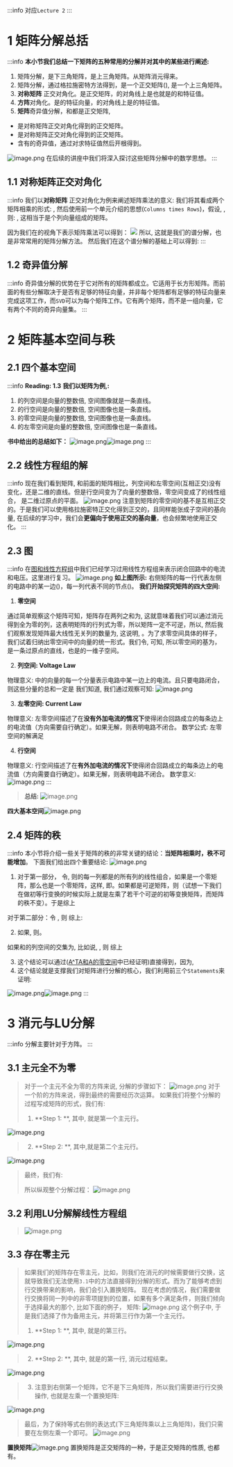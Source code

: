 :::info
对应`Lecture 2`
:::


# 1 矩阵分解总括
:::info
**本小节我们总结一下矩阵的五种常用的分解并对其中的某些进行阐述:**

1. 矩阵分解，是下三角矩阵，是上三角矩阵。从矩阵消元得来。
2. 矩阵分解，通过格拉施密特方法得到，是一个正交矩阵(), 是一个上三角矩阵。
3. **对称矩阵** 正交对角化。是正交矩阵，的对角线上是也就是的和特征值。
4. **方阵**对角化。是的特征向量，的对角线上是的特征值。
5. **矩阵**奇异值分解，和都是正交矩阵,
-  是对称矩阵正交对角化得到的正交矩阵。
- 是对称矩阵正交对角化得到的正交矩阵。
-  含有的奇异值，通过对求特征值然后开根得到。

![image.png](./1.2_1.4_矩阵分解_基本空间与秩_消元与LU分解.assets/20230302_2111459189.png)
在后续的讲座中我们将深入探讨这些矩阵分解中的数学思想。
:::


## 1.1 对称矩阵正交对角化
:::info
我们以**对称矩阵** 正交对角化为例来阐述矩阵乘法的意义:
我们将其看成两个矩阵相乘的形式: , 然后使用前一个单元介绍的思想(`Columns times Rows`)，假设, , 则:
, 这相当于是个列向量组成的矩阵。

因为我们在的视角下表示矩阵乘法可以得到：
![](./1.2_1.4_矩阵分解_基本空间与秩_消元与LU分解.assets/20230302_2111457345.png)
所以, 这就是我们的谱分解，也是非常常用的矩阵分解方法。
然后我们在这个谱分解的基础上可以得到:
:::

## 1.2 奇异值分解
:::info
奇异值分解的优势在于它对所有的矩阵都成立。它适用于长方形矩阵。而前面的有些分解取决于是否有足够的特征向量，并非每个矩阵都有足够的特征向量来完成这项工作，而`SVD`可以为每个矩阵工作。它有两个矩阵，而不是一组向量，它有两个不同的奇异向量集。
:::


# 2 矩阵基本空间与秩
## 2.1 四个基本空间
:::info
**Reading: 1.3**
**我们以矩阵为例,:**

1. 的列空间是向量的整数倍, 空间图像就是一条直线。
2. 的行空间是向量的整数倍, 空间图像也是一条直线。
3. 的零空间是向量的整数倍, 空间图像也是一条直线。
4. 的左零空间是向量的整数倍, 空间图像也是一条直线。

**书中给出的总结如下：**
![image.png](./1.2_1.4_矩阵分解_基本空间与秩_消元与LU分解.assets/20230302_2111461039.png)![image.png](./1.2_1.4_矩阵分解_基本空间与秩_消元与LU分解.assets/20230302_2111461934.png)
:::


## 2.2 线性方程组的解
:::info
现在我们看到矩阵, 和前面的矩阵相比，列空间和左零空间(互相正交)没有变化，还是二维的直线。但是行空间变为了向量的整数倍，零空间变成了的线性组合， 是二维过原点的平面。
![image.png](./1.2_1.4_矩阵分解_基本空间与秩_消元与LU分解.assets/20230302_2111462526.png)
注意到矩阵的零空间的基不是互相正交的。于是我们可以使用格拉施密特正交化得到正交的，且同样能张成子空间的基向量, 在后续的学习中，我们会**更偏向于使用正交的基向量**，也会频繁地使用正交化。
:::


## 2.3 图
:::info
在[图和线性方程组](https://www.yuque.com/alexman/so5y8g/yocz3x)中我们已经学习过用线性方程组来表示闭合回路中的电流和电压。这里进行复习。
![image.png](./1.2_1.4_矩阵分解_基本空间与秩_消元与LU分解.assets/20230302_2111462619.png)
**如上图所示:**
右侧矩阵的每一行代表左侧的电路中的某一边()，每一列代表不同的节点()。
**我们开始探究矩阵的四大空间:**

1. **零空间**

通过简单观察这个矩阵可知，矩阵存在两列之和为, 这就意味着我们可以通过消元得到全为零的列，这表明矩阵的行列式为零，所以矩阵一定不可逆，所以, 然后我们观察发现矩阵最大线性无关列的数量为, 这说明, 。为了求零空间具体的样子，我们试着归纳出零空间中的向量的统一形式。我们令, 可知, 所以零空间的基为，是一条过原点的直线，也是的一维子空间。

2. **列空间: Voltage Law**

物理意义: 中的向量的每一个分量表示电路中某一边上的电流。且只要电路闭合，则这些分量的总和一定是
我们知道, 我们通过观察可知:
![image.png](./1.2_1.4_矩阵分解_基本空间与秩_消元与LU分解.assets/20230302_2111462172.png)

3. **左零空间: Current Law**

物理意义: 左零空间描述了在**没有外加电流的情况下**使得闭合回路成立的每条边上的电流值（方向需要自行确定）。如果无解，则表明电路不闭合。
数学公式: 左零空间的解满足

4. **行空间**

物理意义: 行空间描述了在**有外加电流的情况下**使得闭合回路成立的每条边上的电流值（方向需要自行确定）。如果无解，则表明电路不闭合。
数学意义:
![image.png](./1.2_1.4_矩阵分解_基本空间与秩_消元与LU分解.assets/20230302_2111465877.png)
:::
> **总结:**
> ![image.png](./1.2_1.4_矩阵分解_基本空间与秩_消元与LU分解.assets/20230302_2111465715.png)

**四大基本空间**![image.png](./1.2_1.4_矩阵分解_基本空间与秩_消元与LU分解.assets/20230302_2111471541.png)

## 2.4 矩阵的秩
:::info
本小节将介绍一些关于矩阵的秩的非常关键的结论：**当矩阵相乘时，秩不可能增加**。
下面我们给出四个重要结论:
![image.png](./1.2_1.4_矩阵分解_基本空间与秩_消元与LU分解.assets/20230302_2111478617.png)

1. 对于第一部分， 令, 则的每一列都是的所有列的线性组合，如果是一个零矩阵，那么也是一个零矩阵，这样, 即。如果都是可逆矩阵，则（试想一下我们在做初等行变换的时候实际上就是左乘了若干个可逆的初等变换矩阵，而矩阵的秩不变）。于是综上

对于第二部分：令 , 则
综上:

2. 如果, 则。

如果和的列空间的交集为, 比如说, , 则
综上

3. 这个结论可以通过([A^TA和A的零空间](https://www.yuque.com/alexman/so5y8g/qh5ruz#IWSKa)中已经证明)直接得到，因为, 
4. 这个结论就是支撑我们对矩阵进行分解的核心，我们利用前三个`Statements`来证明:

![image.png](./1.2_1.4_矩阵分解_基本空间与秩_消元与LU分解.assets/20230302_2111476485.png)![image.png](./1.2_1.4_矩阵分解_基本空间与秩_消元与LU分解.assets/20230302_2111474058.png)
:::



# 3  消元与LU分解
:::info
分解主要针对于方阵。
:::


## 3.1 主元全不为零
> 对于一个主元不全为零的方阵来说, 分解的步骤如下：
> ![image.png](./1.2_1.4_矩阵分解_基本空间与秩_消元与LU分解.assets/20230302_2111478960.png)
> 对于一个阶的方阵来说，得到最终的需要经历次运算。
> 如果我们将整个分解的过程写成矩阵的形式，我们有:
> 1. **Step 1: **, 其中, 就是第一个主元行。
> 
![image.png](./1.2_1.4_矩阵分解_基本空间与秩_消元与LU分解.assets/20230302_2111473828.png)
> 2. **Step 2: **, 其中,就是第二个主元行。
> 
![image.png](./1.2_1.4_矩阵分解_基本空间与秩_消元与LU分解.assets/20230302_2111476574.png)
> 最终，我们有:
> 
> 所以纵观整个分解过程：
> ![image.png](./1.2_1.4_矩阵分解_基本空间与秩_消元与LU分解.assets/20230302_2111477841.png)


## 3.2 利用LU分解解线性方程组
> ![image.png](./1.2_1.4_矩阵分解_基本空间与秩_消元与LU分解.assets/20230302_2111485828.png)



## 3.3 存在零主元
> 如果我们的矩阵存在零主元，比如，则我们在消元的时候需要做行交换，这就导致我们无法使用`3.1`中的方法直接得到分解的形式。而为了能够考虑到行交换带来的影响，我们会引入置换矩阵。
> 现在考虑的情况，我们需要做行交换将同一列中的非零项提到的位置，如果有多个满足条件，则我们倾向于选择最大的那个, 比如下面的例子， 矩阵: 
> ![image.png](./1.2_1.4_矩阵分解_基本空间与秩_消元与LU分解.assets/20230302_2111481860.png)
> 这个例子中, 于是我们选择了作为备用主元，并将第三行作为第一个主元行。
> 1. **Step 1: **, 其中, 就是的第三行。
> 
![image.png](./1.2_1.4_矩阵分解_基本空间与秩_消元与LU分解.assets/20230302_2111483833.png)
> 2. **Step 2: **, 其中, 就是的第一行, 消元过程结束。
> 
![image.png](./1.2_1.4_矩阵分解_基本空间与秩_消元与LU分解.assets/20230302_2111483046.png)
> 3. 注意到右侧第一个矩阵，它不是下三角矩阵，所以我们需要进行行交换操作, 也就是左乘一个置换矩阵:
> 
![image.png](./1.2_1.4_矩阵分解_基本空间与秩_消元与LU分解.assets/20230302_2111488335.png)
> 最后，为了保持等式右侧的表达式(下三角矩阵乘以上三角矩阵)，我们只需要在左侧左乘一个即可。
> ![image.png](./1.2_1.4_矩阵分解_基本空间与秩_消元与LU分解.assets/20230302_2111485881.png)

**置换矩阵**![image.png](./1.2_1.4_矩阵分解_基本空间与秩_消元与LU分解.assets/20230302_2111486432.png)
置换矩阵是正交矩阵的一种，于是正交矩阵的性质, 也都有。

